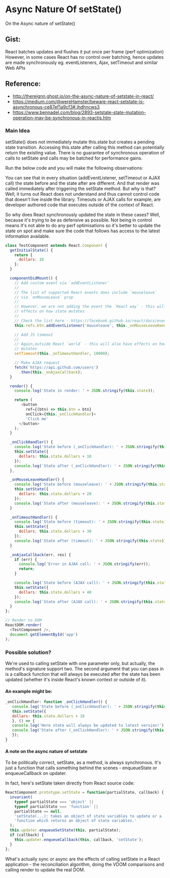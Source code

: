 # Async Nature Of setState()
On the Async nature of setState()

## Gist:
React batches updates and flushes it put once per frame (perf optimization)
However, in some cases React has no control over batching, hence updates are made synchronously
eg. eventListeners, Ajax, setTimeout and similar Web APIs

## Reference:
- http://thereignn.ghost.io/on-the-async-nature-of-setstate-in-react/
- https://medium.com/@wereHamster/beware-react-setstate-is-asynchronous-ce87ef1a9cf3#.jhdhncws3
- https://www.bennadel.com/blog/2893-setstate-state-mutation-operation-may-be-synchronous-in-reactjs.htm


### Main Idea
setState() does not immediately mutate this.state but creates a pending state transition.
Accessing this.state after calling this method can potentially return the existing value.
There is no guarantee of synchronous operation of calls to setState and calls may be batched for performance gains.

Run the below code and you will make the following observations:

You can see that in every situation (addEventListener, setTimeout or AJAX call) the state before and the state after are different.
And that render was called immediately after triggering the setState method. But why is that?
Well, it turns out React does not understand and thus cannot control code that doesn't live inside the library.
Timeouts or AJAX calls for example, are developer authored code that executes outside of the context of React.

So why does React synchronously updated the state in these cases? Well, because it's trying to be as defensive as possible.
Not being in control means it's not able to do any perf optimisations so it's better to update the state on spot and
make sure the code that follows has access to the latest information available.

```javascript
class TestComponent extends React.Component {
  getInitialState() {
    return {
      dollars: 10
    };
  }

  componentDidMount() {
    // Add custom event via `addEventListener`
    //
    // The list of supported React events does include `mouseleave`
    // via `onMouseLeave` prop
    //
    // However, we are not adding the event the `React way` - this will have
    // effects on how state mutates
    //
    // Check the list here - https://facebook.github.io/react/docs/events.html
    this.refs.btn.addEventListener('mouseleave', this._onMouseLeaveHandler);

    // Add JS timeout
    //
    // Again,outside React `world` - this will also have effects on how state
    // mutates
    setTimeout(this._onTimeoutHandler, 10000);

    // Make AJAX request
    fetch('https://api.github.com/users')
      .then(this._onAjaxCallback);
  }

  render() {
    console.log('State in render: ' + JSON.stringify(this.state));

    return (
       <button
         ref={(btn) => this.btn = btn}
         onClick={this._onClickHandler}>
         'Click me'
      </button>
    );
  }

  _onClickHandler() {
    console.log('State before (_onClickHandler): ' + JSON.stringify(this.state));
    this.setState({
      dollars: this.state.dollars + 10
    });
    console.log('State after (_onClickHandler): ' + JSON.stringify(this.state));
  },

  _onMouseLeaveHandler() {
    console.log('State before (mouseleave): ' + JSON.stringify(this.state));
    this.setState({
      dollars: this.state.dollars + 20
    });
    console.log('State after (mouseleave): ' + JSON.stringify(this.state));
  }

  _onTimeoutHandler() {
    console.log('State before (timeout): ' + JSON.stringify(this.state));
    this.setState({
      dollars: this.state.dollars + 30
    });
    console.log('State after (timeout): ' + JSON.stringify(this.state));
  }

  _onAjaxCallback(err, res) {
    if (err) {
      console.log('Error in AJAX call: ' + JSON.stringify(err));
      return;
    }

    console.log('State before (AJAX call): ' + JSON.stringify(this.state));
    this.setState({
      dollars: this.state.dollars + 40
    });
    console.log('State after (AJAX call): ' + JSON.stringify(this.state));
  }
};

// Render to DOM
ReactDOM.render(
  <TestComponent />,
  document.getElementById('app')
);
```

### Possible solution?

We're used to calling setState with one parameter only, but actually, the method's signature support two.
The second argument that you can pass in is a callback function that will always be executed after the state has been updated (whether it's inside React's known context or outside of it).

#### An example might be:

```javascript
_onClickHandler: function _onClickHandler() {
   console.log('State before (_onClickHandler): ' + JSON.stringify(this.state));
   this.setState({
   dollars: this.state.dollars + 10
   }, () => {
   console.log('Here state will always be updated to latest version!');
   console.log('State after (_onClickHandler): ' + JSON.stringify(this.state));
   });
}
```

#### A note on the async nature of setstate

To be politically correct, setState, as a method, is always synchronous.
It's just a function that calls something behind the scenes - enqueueState or enqueueCallback on updater.

In fact, here's setState taken directly from React source code:

```javascript
ReactComponent.prototype.setState = function(partialState, callback) {
  invariant(
    typeof partialState === 'object' ||
    typeof partialState === 'function' ||
    partialState == null,
    'setState(...): takes an object of state variables to update or a ' +
    'function which returns an object of state variables.'
  );
  this.updater.enqueueSetState(this, partialState);
  if (callback) {
    this.updater.enqueueCallback(this, callback, 'setState');
  }
};
```

What's actually sync or async are the effects of calling setState in a React application - the reconciliation algorithm, doing the VDOM comparisons and calling render to update the real DOM.
